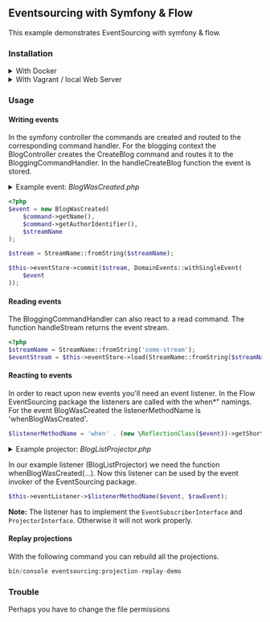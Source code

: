 ## Eventsourcing with Symfony & Flow

This example demonstrates EventSourcing with symfony & flow.

### Installation

<details><summary>With Docker</summary>

```
cd .docker
```

Change the path to your local directory

```
vim .env
```

```
docker-compose up -d
```

Execute into the event-sourcing.app container

```
docker exec -it eventsourcing-app bash
```

#### Inside the container

```
composer install
```

Create the event store(s)

```
php bin/console eventsourcing:store-setup
```

Migrate the domain models (for this example)

```
php bin/console doctrine:migrations:migrate
```

#### Browser

Open your browser and insert localhost

</details>

<details><summary>With Vagrant / local Web Server</summary>

Navigate to your project directory. Create the event store(s) 
with the following console command:

```
php bin/console eventsourcing:store-setup
```

Migrate the domain models (for this example)

```
php bin/console doctrine:migrations:migrate
```

</details>

### Usage

#### Writing events

In the symfony controller the commands are created and routed to the 
corresponding command handler. For the blogging context the BlogController 
creates the CreateBlog command and routes it to the BloggingCommandHandler. 
In the handleCreateBlog function the event is stored. 

<details><summary>Example event: <i>BlogWasCreated.php</i></summary>

```php
class BlogWasCreated implements DomainEventInterface
{
/**
* @var string
*/
private $name;

    /**
     * @var UserIdentifier
     */
    private $author;

    /**
     * @var string
     */
    private $streamName;

    /**
     * BlogWasCreated constructor.
     * @param string $name
     * @param UserIdentifier $author
     * @param string $streamName
     */
    public function __construct(
        string $name,
        UserIdentifier $author,
        string $streamName
    )
    {
        $this->name = $name;
        $this->author = $author;
        $this->streamName = $streamName;
    }

    /**
     * @return string
     */
    public function getName(): string
    {
        return $this->name;
    }

    /**
     * @return UserIdentifier
     */
    public function getAuthor(): UserIdentifier
    {
        return $this->author;
    }

    /**
     * @return string
     */
    public function getStreamName(): string
    {
        return $this->streamName;
    }
}
```
</details>

```php
<?php
$event = new BlogWasCreated(
    $command->getName(),
    $command->getAuthorIdentifier(),
    $streamName
);

$stream = StreamName::fromString($streamName);

$this->eventStore->commit($stream, DomainEvents::withSingleEvent(
    $event
));
```

#### Reading events

The BloggingCommandHandler can also react to a read command.
The function handleStream returns the event stream.

```php
<?php
$streamName = StreamName::fromString('some-stream');
$eventStream = $this->eventStore->load(StreamName::fromString($streamName))
```

#### Reacting to events

In order to react upon new events you'll need an event listener.
In the Flow EventSourcing package the listeners are called with the 
when*" namings. For the event BlogWasCreated the listenerMethodName 
is 'whenBlogWasCreated'. 

```php
$listenerMethodName = 'when' . (new \ReflectionClass($event))->getShortName();
```

<details><summary>Example projector: <i>BlogListProjector.php</i></summary>

```php
<?php
class BlogListProjector implements ProjectorInterface, EventSubscriberInterface
{
    private $blogRepository;

    public function __construct(BlogRepository $blogRepository)
    {
        $this->blogRepository = $blogRepository;
    }

    public static function getSubscribedEvents()
    {
        return [
            // NOTE!!! you always have to use "when*" namings, as otherwise, the EventListenerInvoker
            // will not properly call the right methods here.

            // we only use the EventSubscriber from symfony to figure out which listeners should be called.
            BlogWasCreated::class => ['whenBlogWasCreated']
        ];
    }

    public function whenBlogWasCreated(BlogWasCreated $event, RawEvent $rawEvent)
    {
        
    }
}
```
</details>

In our example listener (BlogListProjector) we need the function whenBlogWasCreated(...).
Now this listener can be used by the event invoker of the EventSourcing package.

```php
$this->eventListener->$listenerMethodName($event, $rawEvent);
```

<b>Note:</b> The listener has to implement the `EventSubscriberInterface` 
and `ProjectorInterface`. Otherwise it will not work properly.

#### Replay projections

With the following command you can rebuild all the projections. 

```php
bin/console eventsourcing:projection-replay-demo
```

### Trouble

Perhaps you have to change the file permissions
